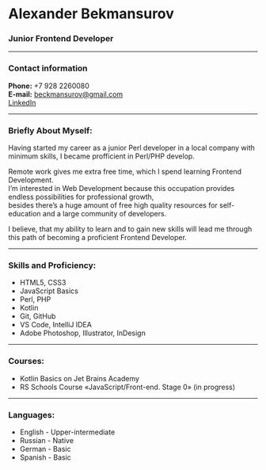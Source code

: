 # Alexander Bekmansurov

### Junior Frontend Developer

---

### Contact information


**Phone:** +7 928 2260080<br>
**E-mail:** beckmansurov@gmail.com<br>
[LinkedIn](https://www.linkedin.com/in/alexander-beckmansurov-6751488b/)<br>

---

### Briefly About Myself:

Having started my career as a junior Perl developer in a local company with minimum skills, I became profficient in Perl/PHP develop.<br>

Remote work gives me extra free time, which I spend learning Frontend Development.<br>
I’m interested in Web Development because this occupation provides endless possibilities for professional growth,<br>
besides there’s a huge amount of free high quality resources for self-education and a large community of developers.<br>

I believe, that my ability to learn and to gain new skills will lead me through this path of becoming a proficient Frontend Developer.<br>

---

### Skills and Proficiency:

- HTML5, CSS3
- JavaScript Basics
- Perl, PHP
- Kotlin
- Git, GitHub
- VS Code, IntelliJ IDEA
- Adobe Photoshop, Illustrator, InDesign

---

### Courses:

- Kotlin Basics on Jet Brains Academy
- RS Schools Course «JavaScript/Front-end. Stage 0» (in progress)

---

### Languages:

- English \- Upper-intermediate
- Russian \- Native
- German \- Basic
- Spanish \- Basic
